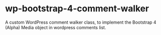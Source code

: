 # wp-bootstrap-4-comment-walker
A custom WordPress comment walker class, to implement the Bootstrap 4 (Alpha) Media object in wordpress comments list.
